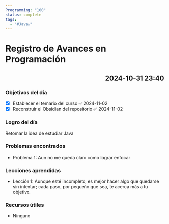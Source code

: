 ```yaml
---
Programming: "100"
status: complete
tags:
  - "#Java☕️"
---
```

# Registro de Avances en Programación

## <p align="right">2024-10-31 23:40</p>
### Objetivos del día

- [x] Establecer el temario del curso ✅ 2024-11-02
- [x] Reconstruir el Obsidian del repositorio ✅ 2024-11-02

### Logro del día

Retomar la idea de estudiar Java

### Problemas encontrados

- Problema 1: Aun no me queda claro como lograr enfocar

### Lecciones aprendidas

- Lección 1: Aunque esté incompleto, es mejor hacer algo que quedarse sin intentar; cada paso, por pequeño que sea, te acerca más a tu objetivo.

### Recursos útiles

- Ninguno

